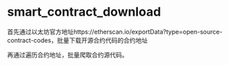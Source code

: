 # smart_contract_download
首先通过以太坊官方地址https://etherscan.io/exportData?type=open-source-contract-codes，批量下载开源合约代码的合约地址

再通过遍历合约地址，批量爬取合约源代码。
